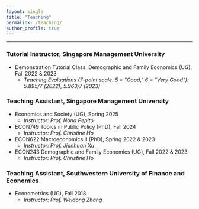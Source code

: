 ```yaml
---
layout: single
title: "Teaching"
permalink: /teaching/
author_profile: true
---
```


------
### Tutorial Instructor, Singapore Management University
- Demonstration Tutorial Class: Demographic and Family Economics (UG), Fall 2022 & 2023
  - _Teaching Evaluations (7-point scale: 5 = "Good," 6 = "Very Good"): 5.895/7 (2022), 5.963/7 (2023)_

### Teaching Assistant, Singapore Management University
- Economics and Society (UG), Spring 2025
  -  _Instructor: Prof. Nona Pepito_
- ECON749 Topics in Public Policy (PhD), Fall 2024
  -  _Instructor: Prof. Christine Ho_
- ECON622 Macroeconomics II (PhD), Spring 2022 & 2023
  - _Instructor: Prof. Jianhuan Xu_ 
- ECON243 Demographic and Family Economics (UG), Fall 2022 & 2023
  -  _Instructor: Prof. Christine Ho_

### Teaching Assistant, Southwestern University of Finance and Economics
- Econometrics (UG), Fall 2018
  - _Instructor: Prof. Weidong Zhang_  
